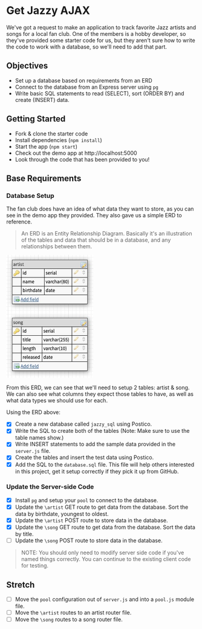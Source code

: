 # Get Jazzy AJAX

We've got a request to make an application to track favorite Jazz artists and songs for a local fan club. One of the members is a hobby developer, so they've provided some starter code for us, but they aren't sure how to write the code to work with a database, so we'll need to add that part. 

## Objectives

- Set up a database based on requirements from an ERD
- Connect to the database from an Express server using `pg`
- Write basic SQL statements to read (SELECT), sort (ORDER BY) and create (INSERT) data.

## Getting Started

- Fork & clone the starter code
- Install dependencies (`npm install`)
- Start the app (`npm start`)
- Check out the demo app at http://localhost:5000
- Look through the code that has been provided to you!

## Base Requirements

### Database Setup

The fan club does have an idea of what data they want to store, as you can see in the demo app they provided. They also gave us a simple ERD to reference. 

> An ERD is an Entity Relationship Diagram. Basically it's an illustration of the tables and data that should be in a database, and any relationships between them.

![ERD](images/jazzy_erd.jpg)

From this ERD, we can see that we'll need to setup 2 tables: artist & song. We can also see what columns they expect those tables to have, as well as what data types we should use for each. 

Using the ERD above:

- [x] Create a new database called `jazzy_sql` using Postico.
- [x] Write the SQL to create both of the tables (Note: Make sure to use the table names show.)
- [x] Write INSERT statements to add the sample data provided in the `server.js` file. 
- [x] Create the tables and insert the test data using Postico.
- [x] Add the SQL to the `database.sql` file. This file will help others interested in this project, get it setup correctly if they pick it up from GitHub.

### Update the Server-side Code

- [x] Install `pg` and setup your `pool` to connect to the database.
- [x] Update the `\artist` GET route to get data from the database. Sort the data by birthdate, youngest to oldest.
- [x] Update the `\artist` POST route to store data in the database. 
- [x] Update the `\song` GET route to get data from the database. Sort the data by title.
- [ ] Update the `\song` POST route to store data in the database.  

> NOTE: You should only need to modify server side code if you've named things correctly. You can continue to the existing client code for testing.

## Stretch

- [ ] Move the `pool` configuration out of `server.js` and into a `pool.js` module file.
- [ ] Move the `\artist` routes to an artist router file. 
- [ ] Move the `\song` routes to a song router file.
